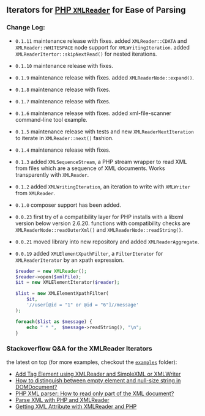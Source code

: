 ## Iterators for [PHP `XMLReader`] for Ease of Parsing

[PHP `XMLReader`]: http://php.net/XMLReader

### Change Log:

 - `0.1.11` maintenance release with fixes. added `XMLReader::CDATA` and
   `XMLReader::WHITESPACE` node support for `XMLWritingIteration`. added
   `XMLReaderItertor::skipNextRead()` for nested iterations.

 - `0.1.10` maintenance release with fixes.

 - `0.1.9` maintenance release with fixes. added `XMLReaderNode::expand()`.

 - `0.1.8` maintenance release with fixes.

 - `0.1.7` maintenance release with fixes.

 - `0.1.6` maintenance release with fixes. added xml-file-scanner
   command-line tool example.

 - `0.1.5` maintenance release with tests and new `XMLReaderNextIteration`
   to iterate in `XMLReader::next()` fashion.

 - `0.1.4` maintenance release with fixes.

 - `0.1.3` added `XMLSequenceStream`, a PHP stream wrapper to read XML from
   files which are a sequence of XML documents. Works transparently with
   `XMLReader`.

 - `0.1.2` added `XMLWritingIteration`, an iteration to write with
   `XMLWriter` from `XMLReader`.

 - `0.1.0` composer support has been added.

 - `0.0.23` first try of a compatibility layer for PHP installs with a libxml
    version below version 2.6.20.
    functions with compatibility checks are `XMLReaderNode::readOuterXml()`
   and `XMLReaderNode::readString()`.

 - `0.0.21` moved library into new repository and added
   `XMLReaderAggregate`.

 - `0.0.19` added `XMLElementXpathFilter`, a `FilterIterator` for
   `XMLReaderIterator` by an xpath expression.

   ~~~php
   $reader = new XMLReader();
   $reader->open($xmlFile);
   $it = new XMLElementIterator($reader);

   $list = new XMLElementXpathFilter(
       $it,
       '//user[@id = "1" or @id = "6"]//message'
   );

   foreach($list as $message) {
       echo " * ",  $message->readString(), "\n";
   }
   ~~~

### Stackoverflow Q&A for the XMLReader Iterators

the latest on top (for more examples, checkout the
[`examples`] folder):

- [Add Tag Element using XMLReader and SimpleXML or XMLWriter](https://stackoverflow.com/q/69455574/367456)
- [How to distinguish between empty element and null-size string in DOMDocument?](http://stackoverflow.com/a/24109776/367456)
- [PHP XML parser: How to read only part of the XML document?](http://stackoverflow.com/a/15443517/367456)
- [Parse XML with PHP and XMLReader](http://stackoverflow.com/a/15351723/367456)
- [Getting XML Attribute with XMLReader and PHP](http://stackoverflow.com/a/15399491/367456)

[`examples`]: https://github.com/hakre/XMLReaderIterator/tree/master/examples
